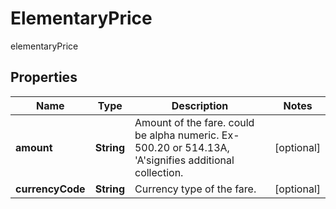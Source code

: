 

# ElementaryPrice

elementaryPrice

## Properties

| Name | Type | Description | Notes |
|------------ | ------------- | ------------- | -------------|
|**amount** | **String** | Amount of the fare. could be alpha numeric. Ex- 500.20 or 514.13A, &#39;A&#39;signifies additional collection. |  [optional] |
|**currencyCode** | **String** | Currency type of the fare. |  [optional] |



